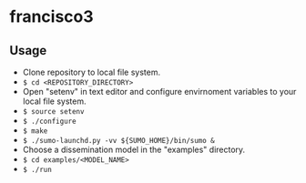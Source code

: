 francisco3
=======


Usage
-------

* Clone repository to local file system.
* `$ cd <REPOSITORY_DIRECTORY>`
* Open "setenv" in text editor and configure envirnoment variables to your local file system.
* `$ source setenv`
* `$ ./configure`
* `$ make`
* `$ ./sumo-launchd.py -vv ${SUMO_HOME}/bin/sumo &`
* Choose a dissemination model in the "examples" directory.
* `$ cd examples/<MODEL_NAME>`
* `$ ./run`
